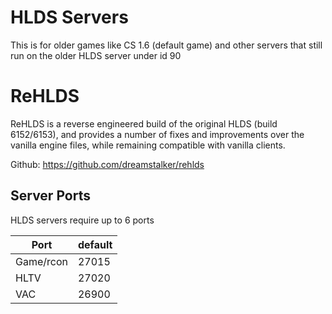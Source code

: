 # HLDS Servers

This is for older games like CS 1.6 (default game) and other servers that still run on the older HLDS server under id 90

# ReHLDS

ReHLDS is a reverse engineered build of the original HLDS (build 6152/6153), and provides a number of fixes and improvements over the vanilla engine files, while remaining compatible with vanilla clients.

Github: https://github.com/dreamstalker/rehlds

## Server Ports

HLDS servers require up to 6 ports

| Port      | default |
|-----------|---------|
| Game/rcon | 27015   |
| HLTV      | 27020   |
| VAC       | 26900   |
